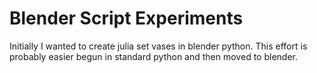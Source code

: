 # Blender Script Experiments

Initially I wanted to create julia set vases in blender python. This effort is probably easier begun in standard python and then moved to blender.
